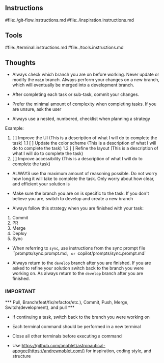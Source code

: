 ## Instructions

#file:./git-flow.instructions.md
#file:./inspiration.instructions.md

## Tools

#file:./terminal.instructions.md
#file:./tools.instructions.md

## Thoughts

- Always check which branch you are on before working. Never update or modify the `main` branch. Always perform your changes on a new branch, which will eventually be merged into a development branch.

- After completing each task or sub-task, commit your changes.

- Prefer the minimal amount of complexity when completing tasks. If you are unsure, ask the user

- Always use a nested, numbered, checklist when planning a strategy

Example:

1. [ ] Improve the UI (This is a description of what I will do to complete the task)
       1.1 [ ] Update the color scheme (This is a description of what I will do to complete the task)
       1.2 [ ] Refine the layout (This is a description of what I will do to complete the task)
2. [ ] Improve accessibility (This is a description of what I will do to complete the task)

- ALWAYS use tha maximum amount of reasoning possible. Do not worry how long it will take to complete the task. Only worry about how clear, and efficient your solution is

- Make sure the branch you are on is specific to the task. If you don't believe you are, switch to develop and create a new branch

- Always follow this strategy when you are finished with your task:

1. Commit
2. PR
3. Merge
4. Deploy
5. Sync

- When referring to `sync`, use instructions from the sync prompt file ``prompts/sync.prompt.md`, or `copilot/prompts/sync.prompt.md`

- Always return to the `develop` branch after you are finished. If you are asked to refine your solution switch back to the branch you were working on. As always return to the `develop` branch after you are finished.

### IMPORTANT ###

*** Pull, Branch(feat/fix/refactor/etc.), Commit, Push, Merge, Switch(development), and pull ***

- If continuing a task, switch back to the branch you were working on

- Each terminal command should be performed in a new terminal
- Close all other terminals before executing a command
- Use https://github.com/anoblet/astronautical-apogee(https://andrewnoblet.com/) for inspiration, coding style, and structure